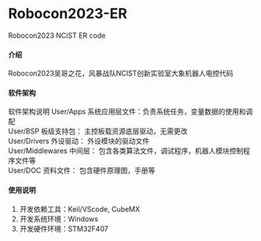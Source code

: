 # Robocon2023-ER
Robocon2023 NCiST ER code
#### 介绍
Robocon2023吴哥之花，风暴战队NCIST创新实验室大象机器人电控代码

#### 软件架构
软件架构说明
	User/Apps        系统应用层文件：负责系统任务，变量数据的使用和调配  
	User/BSP   	 板级支持包：	 主控板载资源底层驱动，无需更改  
	User/Drivers	 外设驱动：	 外设模块的驱动文件  
	User/Middlewares 中间层：        包含各类算法文件，调试程序，机器人模块控制程序文件等  
	User/DOC         资料文件：      包含硬件原理图，手册等  

#### 使用说明

1.  开发依赖工具：Keil/VScode, CubeMX
2.  开发系统环境：Windows
3.  开发硬件环境：STM32F407
